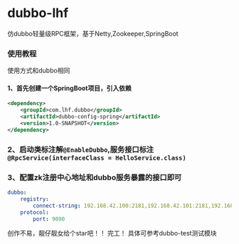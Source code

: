 # dubbo-lhf
仿dubbo轻量级RPC框架，基于Netty,Zookeeper,SpringBoot
### 使用教程
使用方式和dubbo相同
#### 1、首先创建一个SpringBoot项目，引入依赖
```xml
<dependency>
    <groupId>com.lhf.dubbo</groupId>
    <artifactId>dubbo-config-spring</artifactId>
    <version>1.0-SNAPSHOT</version>
</dependency>
```

### 2、启动类标注解`@EnableDubbo`,服务接口标注`@RpcService(interfaceClass = HelloService.class)`
### 3、配置zk注册中心地址和dubbo服务暴露的接口即可
```yml
dubbo:
    registry:
        connect-string: 192.168.42.100:2181,192.168.42.101:2181,192.168.42.102:2181
    protocol:
        port: 9090
```
创作不易，靓仔靓女给个star吧！！
完工！
具体可参考dubbo-test测试模块
